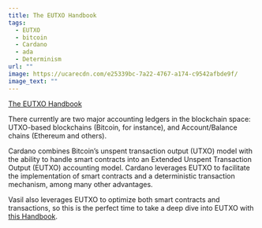 ```yaml
---
title: The EUTXO Handbook
tags:
  - EUTXO
  - bitcoin
  - Cardano
  - ada
  - Determinism
url: ""
image: https://ucarecdn.com/e25339bc-7a22-4767-a174-c9542afbde9f/
image_text: ""
---
```


[The EUTXO Handbook](https://ucarecdn.com/3da33f2f-73ac-4c9b-844b-f215dcce0628/EUTXOhandbook_for_EC.pdf)

There currently are two major accounting ledgers in the blockchain space: UTXO-based blockchains (Bitcoin, for instance), and Account/Balance chains (Ethereum and others).

Cardano combines Bitcoin’s unspent transaction output (UTXO) model with the ability to handle smart contracts into an Extended Unspent Transaction Output (EUTXO) accounting model. Cardano leverages EUTXO to facilitate the implementation of smart contracts and a deterministic transaction mechanism, among many other advantages.

Vasil also leverages EUTXO to optimize both smart contracts and transactions, so this is the perfect time to take a deep dive into EUTXO with [this Handbook](https://ucarecdn.com/3da33f2f-73ac-4c9b-844b-f215dcce0628/EUTXOhandbook_for_EC.pdf).
